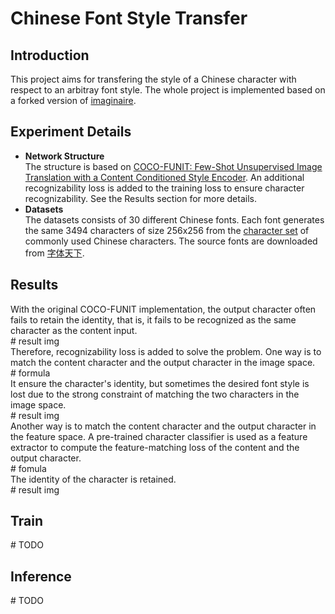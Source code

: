 # Chinese Font Style Transfer

## Introduction
This project aims for transfering the style of a Chinese character with respect to an arbitray font style. The whole project is implemented based on a forked
version of [imaginaire](https://github.com/NVlabs/imaginaire). 

## Experiment Details
- **Network Structure**  
  The structure is based on [COCO-FUNIT: Few-Shot Unsupervised Image Translation with a Content Conditioned Style Encoder](https://arxiv.org/abs/2007.07431). 
  An additional recognizability loss is added to the training loss to ensure character recognizability. See the Results section for more details.
- **Datasets**  
  The datasets consists of 30 different Chinese fonts. Each font generates the same 3494 characters 
  of size 256x256 from the [character set](https://blog.csdn.net/u011762313/article/details/47419063) of commonly used Chinese characters. 
  The source fonts are downloaded from [字体天下](http://www.fonts.net.cn/).  
  
 ## Results  
 With the original COCO-FUNIT implementation, the output character often fails to retain the identity, that is, it fails to be recognized as the same character
 as the content input.  
 \# result img  
 Therefore, recognizability loss is added to solve the problem. One way is to match the content character and the output character in the image space.  
 \# formula  
 It ensure the character's identity, but sometimes the desired font style is lost due to the strong constraint of matching the two characters in the image space.  
 \# result img  
 Another way is to match the content character and the output character in the feature space. A pre-trained character classifier is used as a feature extractor to 
 compute the feature-matching loss of the content and the output character.  
 \# fomula  
 The identity of the character is retained.  
 \# result img   
 
 ## Train
 \# TODO
 
 ## Inference
 \# TODO
